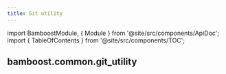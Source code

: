```yaml
---
title: Git utility
---
```


import BamboostModule, { Module } from '@site/src/components/ApiDoc';
import { TableOfContents } from '@site/src/components/TOC';

## bamboost.common.git_utility

<Module moduleString="common.git_utility" />

<TableOfContents />
